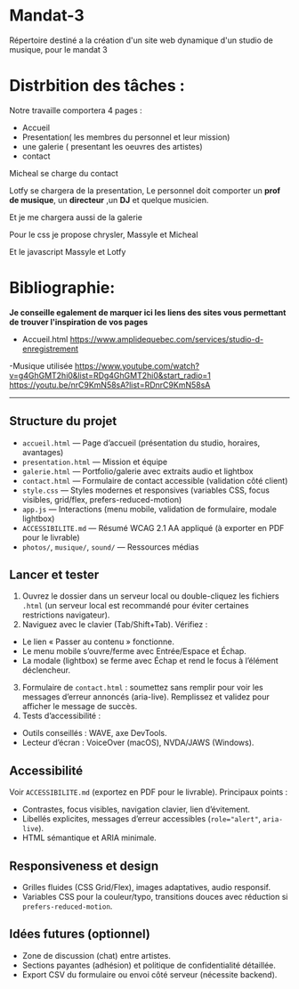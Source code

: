 # Mandat-3
Répertoire destiné a la création d'un site web dynamique d'un studio de musique, pour le mandat 3

# Distrbition des tâches :
Notre travaille comportera 4 pages :
- Accueil
- Presentation( les membres du personnel et leur mission)
- une galerie ( presentant les oeuvres des artistes)
- contact

Micheal se charge  du contact

Lotfy se chargera de la presentation, Le personnel doit comporter un **prof de musique**, un **directeur**
,un **DJ** et quelque musicien.

Et je  me  chargera aussi de la galerie

Pour le css je propose chrysler, Massyle et Micheal

Et le javascript Massyle et Lotfy



# Bibliographie:

**Je conseille egalement de marquer ici les liens des sites vous permettant de trouver l'inspiration 
de vos pages**
 
 - Accueil.html 
   https://www.amplidequebec.com/services/studio-d-enregistrement
 
 -Musique utilisée
  https://www.youtube.com/watch?v=g4GhGMT2hi0&list=RDg4GhGMT2hi0&start_radio=1
  https://youtu.be/nrC9KmN58sA?list=RDnrC9KmN58sA

  
---

## Structure du projet

- `accueil.html` — Page d’accueil (présentation du studio, horaires, avantages)
- `presentation.html` — Mission et équipe
- `galerie.html` — Portfolio/galerie avec extraits audio et lightbox
- `contact.html` — Formulaire de contact accessible (validation côté client)
- `style.css` — Styles modernes et responsives (variables CSS, focus visibles, grid/flex, prefers-reduced-motion)
- `app.js` — Interactions (menu mobile, validation de formulaire, modale lightbox)
- `ACCESSIBILITE.md` — Résumé WCAG 2.1 AA appliqué (à exporter en PDF pour le livrable)
- `photos/`, `musique/`, `sound/` — Ressources médias

## Lancer et tester

1. Ouvrez le dossier dans un serveur local ou double-cliquez les fichiers `.html` (un serveur local est recommandé pour éviter certaines restrictions navigateur).
2. Naviguez avec le clavier (Tab/Shift+Tab). Vérifiez :
  - Le lien « Passer au contenu » fonctionne.
  - Le menu mobile s’ouvre/ferme avec Entrée/Espace et Échap.
  - La modale (lightbox) se ferme avec Échap et rend le focus à l’élément déclencheur.
3. Formulaire de `contact.html` : soumettez sans remplir pour voir les messages d’erreur annoncés (aria-live). Remplissez et validez pour afficher le message de succès.
4. Tests d’accessibilité :
  - Outils conseillés : WAVE, axe DevTools.
  - Lecteur d’écran : VoiceOver (macOS), NVDA/JAWS (Windows).

## Accessibilité

Voir `ACCESSIBILITE.md` (exportez en PDF pour le livrable). Principaux points :
- Contrastes, focus visibles, navigation clavier, lien d’évitement.
- Libellés explicites, messages d’erreur accessibles (`role="alert"`, `aria-live`).
- HTML sémantique et ARIA minimale.

## Responsiveness et design

- Grilles fluides (CSS Grid/Flex), images adaptatives, audio responsif.
- Variables CSS pour la couleur/typo, transitions douces avec réduction si `prefers-reduced-motion`.

## Idées futures (optionnel)

- Zone de discussion (chat) entre artistes.
- Sections payantes (adhésion) et politique de confidentialité détaillée.
- Export CSV du formulaire ou envoi côté serveur (nécessite backend).


